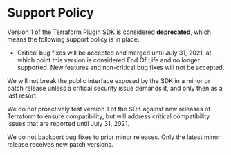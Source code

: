 # Support Policy

Version 1 of the Terraform Plugin SDK is considered **deprecated**, which means
the following support policy is in place:

- Critical bug fixes will be accepted and merged until July 31, 2021, at which
point this version is considered End Of Life and no longer supported. New
features and non-critical bug fixes will not be accepted.

We will not break the public interface exposed by the SDK in a minor or patch
release unless a critical security issue demands it, and only then as a last
resort.

We do not proactively test version 1 of the SDK against new releases of
Terraform to ensure compatibility, but will address critical compatibility
issues that are reported until July 31, 2021.

We do not backport bug fixes to prior minor releases. Only the latest minor
release receives new patch versions.
